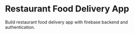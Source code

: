 # Restaurant Food Delivery App

Build restaurant food delivery app with firebase backend and authentication. 

